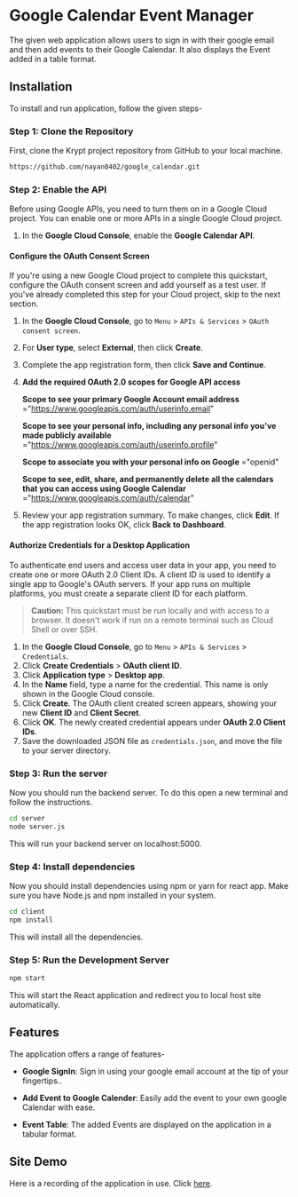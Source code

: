 
# Google Calendar Event Manager 

The given web application allows users to sign in with their google email and then add events to their Google Calendar. It also displays the Event added in a table format.

## Installation

To install and run application, follow the given steps-

### Step 1: Clone the Repository
First, clone the Krypt project repository from GitHub to your local machine.
```bash
https://github.com/nayan0402/google_calendar.git
```
### Step 2: Enable the API
Before using Google APIs, you need to turn them on in a Google Cloud project. You can enable one or more APIs in a single Google Cloud project.

1. In the **Google Cloud Console**, enable the **Google Calendar API**.

#### Configure the OAuth Consent Screen
If you're using a new Google Cloud project to complete this quickstart, configure the OAuth consent screen and add yourself as a test user. If you've already completed this step for your Cloud project, skip to the next section.

1. In the **Google Cloud Console**, go to `Menu` > `APIs & Services` > `OAuth consent screen`.
2. For **User type**, select **External**, then click **Create**.
3. Complete the app registration form, then click **Save and Continue**.
4. **Add the required OAuth 2.0 scopes for Google API access**

    **Scope to see your primary Google Account email address**
    ="https://www.googleapis.com/auth/userinfo.email"

    **Scope to see your personal info, including any personal info you've made publicly available**
   ="https://www.googleapis.com/auth/userinfo.profile"

   **Scope to associate you with your personal info on Google**
   ="openid"

   **Scope to see, edit, share, and permanently delete all the calendars that you can access using Google Calendar**
   ="https://www.googleapis.com/auth/calendar"

6. Review your app registration summary. To make changes, click **Edit**. If the app registration looks OK, click **Back to Dashboard**.

#### Authorize Credentials for a Desktop Application
To authenticate end users and access user data in your app, you need to create one or more OAuth 2.0 Client IDs. A client ID is used to identify a single app to Google's OAuth servers. If your app runs on multiple platforms, you must create a separate client ID for each platform.

> **Caution:** This quickstart must be run locally and with access to a browser. It doesn't work if run on a remote terminal such as Cloud Shell or over SSH.

1. In the **Google Cloud Console**, go to `Menu` > `APIs & Services` > `Credentials`.
2. Click **Create Credentials** > **OAuth client ID**.
3. Click **Application type** > **Desktop app**.
4. In the **Name** field, type a name for the credential. This name is only shown in the Google Cloud console.
5. Click **Create**. The OAuth client created screen appears, showing your new **Client ID** and **Client Secret**.
6. Click **OK**. The newly created credential appears under **OAuth 2.0 Client IDs**.
7. Save the downloaded JSON file as `credentials.json`, and move the file to your server directory.

### Step 3: Run the server
Now you should run the backend server. To do this open a new terminal and follow the instructions.
``` bash 
cd server
node server.js
```
This will run your backend server on localhost:5000.

### Step 4: Install dependencies
Now you should install dependencies using npm or yarn for react app. Make sure you have Node.js and npm installed in your system.  
``` bash
cd client
npm install
```
This will install all the dependencies.

### Step 5: Run the Development Server
```bash
npm start
```
This will start the React application and redirect you to local host site automatically.
  

## Features

The application offers a range of features-
- **Google SignIn**: Sign in using your google email account at the tip of your fingertips..

- **Add Event to Google Calender**: Easily add the event to your own google Calendar with ease.

- **Event Table**: The added Events are displayed on the application in a tabular format.


## Site Demo
Here is a recording of the application in use. Click [here](https://drive.google.com/file/d/1MPZC0la9Th2t9Q3CrVqD4OMNGUVNmYuZ/view).

